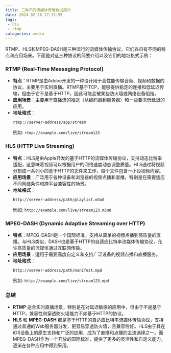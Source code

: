 ```yaml
---
title: 三种不同流媒体传输协议简介
date: 2024-02-26 17:13:55
tags:
 - hls
 - rtmp
categories: media
---
```



RTMP、HLS和MPEG-DASH是三种流行的流媒体传输协议，它们各自有不同的特点和应用场景。下面是对这三种协议的简要介绍以及它们的地址格式示例：

### RTMP (Real-Time Messaging Protocol)

- **特点**：RTMP是由Adobe开发的一种设计用于高性能传输音频、视频和数据的协议，主要用于实时直播。RTMP基于TCP，能够提供稳定的连接和低延迟传输，但由于它不是基于HTTP，因此可能会被某些防火墙或网络设备阻挡。
- **应用场景**：主要用于直播流的推送（从编码器到服务器）和一些要求低延迟的应用。
- **地址格式**：
  ```
  rtmp://server-address/app/stream
  ```
  例如: `rtmp://example.com/live/stream123`

### HLS (HTTP Live Streaming)

- **特点**：HLS是由Apple开发的基于HTTP的流媒体传输协议，支持动态比特率适配，这意味着视频可以根据用户的网络速度动态调整质量。HLS通过将视频分割成一系列小的基于HTTP的文件来工作，每个文件包含一小段视频内容。
- **应用场景**：广泛用于各种设备和浏览器的视频点播和直播，特别是在需要适应不同网络条件和跨平台兼容性的场景。
- **地址格式**：
  ```
  http://server-address/path/playlist.m3u8
  ```
  例如: `http://example.com/live/stream123.m3u8`

### MPEG-DASH (Dynamic Adaptive Streaming over HTTP)

- **特点**：MPEG-DASH是一个国际标准，支持从简单的视频点播到高质量的直播。与HLS类似，DASH也是基于HTTP的自适应比特率流媒体传输协议，允许高质量的流媒体通过互联网传输。
- **应用场景**：适用于需要高度自定义和支持广泛设备的视频点播和直播服务。
- **地址格式**：
  ```
  http://server-address/path/manifest.mpd
  ```
  例如: `http://example.com/live/stream123.mpd`

<!-- more -->

### 总结

- **RTMP** 适合实时直播场景，特别是在对延迟敏感的应用中，但由于不是基于HTTP，兼容性和穿透防火墙能力不如基于HTTP的协议。
- **HLS** 和 **MPEG-DASH** 都是基于HTTP的自适应比特率流媒体传输协议，支持通过普通的Web服务器分发，更容易穿透防火墙，且兼容性好。HLS由于其在iOS设备上的原生支持和广泛的应用，成为了直播和点播的主流选择之一。而MPEG-DASH作为一个开放的国际标准，提供了更多的灵活性和自定义能力，逐渐在各种应用中得到采用。
